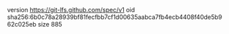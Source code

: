 version https://git-lfs.github.com/spec/v1
oid sha256:6b0c78a28939bf81fecfbb7cf1d00635aabca7fb4ecb4408f40de5b962c025eb
size 885
